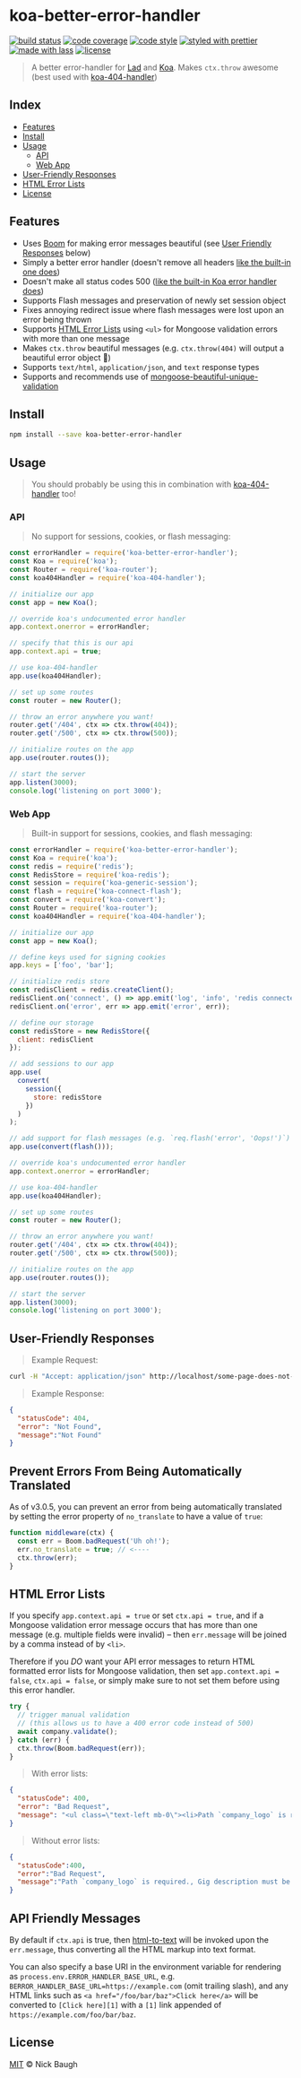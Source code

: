 # koa-better-error-handler

[![build status](https://img.shields.io/travis/ladjs/koa-better-error-handler.svg)](https://travis-ci.org/ladjs/koa-better-error-handler)
[![code coverage](https://img.shields.io/codecov/c/github/ladjs/koa-better-error-handler.svg)](https://codecov.io/gh/ladjs/koa-better-error-handler)
[![code style](https://img.shields.io/badge/code_style-XO-5ed9c7.svg)](https://github.com/sindresorhus/xo)
[![styled with prettier](https://img.shields.io/badge/styled_with-prettier-ff69b4.svg)](https://github.com/prettier/prettier)
[![made with lass](https://img.shields.io/badge/made_with-lass-95CC28.svg)](https://lass.js.org)
[![license](https://img.shields.io/github/license/ladjs/koa-better-error-handler.svg)](LICENSE)

> A better error-handler for [Lad][] and [Koa][].  Makes `ctx.throw` awesome (best used with [koa-404-handler][])


## Index

* [Features](#features)
* [Install](#install)
* [Usage](#usage)
  * [API](#api)
  * [Web App](#web-app)
* [User-Friendly Responses](#user-friendly-responses)
* [HTML Error Lists](#html-error-lists)
* [License](#license)


## Features

* Uses [Boom][boom] for making error messages beautiful (see [User Friendly Responses](#user-friendly-responses) below)
* Simply a better error handler (doesn't remove all headers [like the built-in one does][gh-issue])
* Doesn't make all status codes 500 ([like the built-in Koa error handler does][gh-500-issue])
* Supports Flash messages and preservation of newly set session object
* Fixes annoying redirect issue where flash messages were lost upon an error being thrown
* Supports [HTML Error Lists](#html-error-lists) using `<ul>` for Mongoose validation errors with more than one message
* Makes `ctx.throw` beautiful messages (e.g. `ctx.throw(404)` will output a beautiful error object :hibiscus:)
* Supports `text/html`, `application/json`, and `text` response types
* Supports and recommends use of [mongoose-beautiful-unique-validation][mongoose-beautiful-unique-validation]


## Install

```bash
npm install --save koa-better-error-handler
```


## Usage

> You should probably be using this in combination with [koa-404-handler][] too!

### API

> No support for sessions, cookies, or flash messaging:

```js
const errorHandler = require('koa-better-error-handler');
const Koa = require('koa');
const Router = require('koa-router');
const koa404Handler = require('koa-404-handler');

// initialize our app
const app = new Koa();

// override koa's undocumented error handler
app.context.onerror = errorHandler;

// specify that this is our api
app.context.api = true;

// use koa-404-handler
app.use(koa404Handler);

// set up some routes
const router = new Router();

// throw an error anywhere you want!
router.get('/404', ctx => ctx.throw(404));
router.get('/500', ctx => ctx.throw(500));

// initialize routes on the app
app.use(router.routes());

// start the server
app.listen(3000);
console.log('listening on port 3000');
```

### Web App

> Built-in support for sessions, cookies, and flash messaging:

```js
const errorHandler = require('koa-better-error-handler');
const Koa = require('koa');
const redis = require('redis');
const RedisStore = require('koa-redis');
const session = require('koa-generic-session');
const flash = require('koa-connect-flash');
const convert = require('koa-convert');
const Router = require('koa-router');
const koa404Handler = require('koa-404-handler');

// initialize our app
const app = new Koa();

// define keys used for signing cookies
app.keys = ['foo', 'bar'];

// initialize redis store
const redisClient = redis.createClient();
redisClient.on('connect', () => app.emit('log', 'info', 'redis connected'));
redisClient.on('error', err => app.emit('error', err));

// define our storage
const redisStore = new RedisStore({
  client: redisClient
});

// add sessions to our app
app.use(
  convert(
    session({
      store: redisStore
    })
  )
);

// add support for flash messages (e.g. `req.flash('error', 'Oops!')`)
app.use(convert(flash()));

// override koa's undocumented error handler
app.context.onerror = errorHandler;

// use koa-404-handler
app.use(koa404Handler);

// set up some routes
const router = new Router();

// throw an error anywhere you want!
router.get('/404', ctx => ctx.throw(404));
router.get('/500', ctx => ctx.throw(500));

// initialize routes on the app
app.use(router.routes());

// start the server
app.listen(3000);
console.log('listening on port 3000');
```


## User-Friendly Responses

> Example Request:

```bash
curl -H "Accept: application/json" http://localhost/some-page-does-not-exist
```

> Example Response:

```json
{
  "statusCode": 404,
  "error": "Not Found",
  "message":"Not Found"
}
```


## Prevent Errors From Being Automatically Translated

As of v3.0.5, you can prevent an error from being automatically translated by setting the error property of `no_translate` to have a value of `true`:

```js
function middleware(ctx) {
  const err = Boom.badRequest('Uh oh!');
  err.no_translate = true; // <----
  ctx.throw(err);
}
```


## HTML Error Lists

If you specify `app.context.api = true` or set `ctx.api = true`, and if a Mongoose validation error message occurs that has more than one message (e.g. multiple fields were invalid) – then `err.message` will be joined by a comma instead of by `<li>`.

Therefore if you _DO_ want your API error messages to return HTML formatted error lists for Mongoose validation, then set `app.context.api = false`, `ctx.api = false`, or simply make sure to not set them before using this error handler.

```js
try {
  // trigger manual validation
  // (this allows us to have a 400 error code instead of 500)
  await company.validate();
} catch (err) {
  ctx.throw(Boom.badRequest(err));
}
```

> With error lists:

```json
{
  "statusCode": 400,
  "error": "Bad Request",
  "message": "<ul class=\"text-left mb-0\"><li>Path `company_logo` is required.</li><li>Gig description must be 100-300 characters.</li></ul>"
}
```

> Without error lists:

```json
{
  "statusCode":400,
  "error":"Bad Request",
  "message":"Path `company_logo` is required., Gig description must be 100-300 characters."
}
```


## API Friendly Messages

By default if `ctx.api` is true, then [html-to-text](https://github.com/werk85/node-html-to-text) will be invoked upon the `err.message`, thus converting all the HTML markup into text format.

You can also specify a base URI in the environment variable for rendering as `process.env.ERROR_HANDLER_BASE_URL`, e.g. `BERROR_HANDLER_BASE_URL=https://example.com` (omit trailing slash), and any HTML links such as `<a href="/foo/bar/baz">Click here</a>` will be converted to `[Click here][1]` with a `[1]` link appended of `https://example.com/foo/bar/baz`.


## License

[MIT](LICENSE) © Nick Baugh


## 

[boom]: https://github.com/hapijs/boom

[gh-issue]: https://github.com/koajs/koa/issues/571

[gh-500-issue]: https://github.com/koajs/koa/blob/e4bcdecef295d7adbf5cce1bdc09adc0a24117b7/lib/context.js#L94-L140

[mongoose-beautiful-unique-validation]: https://github.com/matteodelabre/mongoose-beautiful-unique-validation

[lad]: https://lad.js.org

[koa]: http://koajs.com/

[koa-404-handler]: https://github.com/ladjs/koa-404-handler
